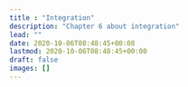 ```yaml
---
title : "Integration"
description: "Chapter 6 about integration"
lead: ""
date: 2020-10-06T08:48:45+00:08
lastmod: 2020-10-06T08:48:45+00:00
draft: false
images: []
---
```

